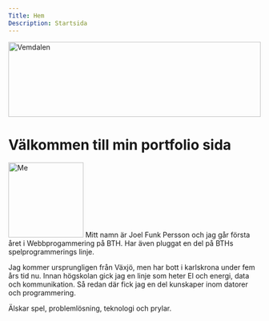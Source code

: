 ```yaml
---
Title: Hem
Description: Startsida
---
```

<img src="image/indexbanner.jpg" width="100%" height="150px" alt="Vemdalen" class="img-banner">

Välkommen till min portfolio sida
==========================
<img src="image/me2.jpg" width="150px" alt="Me" class="text-img">
Mitt namn är Joel Funk Persson och jag går första året i Webbprogammering på BTH. Har även pluggat en del på BTHs spelprogrammerings linje.

Jag kommer ursprungligen från Växjö, men har bott i karlskrona under fem års tid nu. Innan högskolan gick jag en linje som heter El och energi, data och kommunikation. Så redan där fick jag en del kunskaper inom datorer och programmering. 

Älskar spel, problemlösning, teknologi och prylar.
